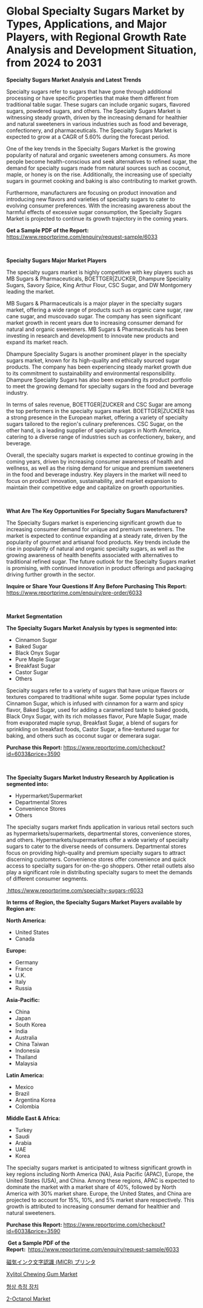 <p><h1>Global Specialty Sugars Market by Types, Applications, and Major Players, with Regional Growth Rate Analysis and Development Situation, from 2024 to 2031</h1></p><p><strong>Specialty Sugars Market Analysis and Latest Trends</strong></p>
<p><p>Specialty sugars refer to sugars that have gone through additional processing or have specific properties that make them different from traditional table sugar. These sugars can include organic sugars, flavored sugars, powdered sugars, and others. The Specialty Sugars Market is witnessing steady growth, driven by the increasing demand for healthier and natural sweeteners in various industries such as food and beverage, confectionery, and pharmaceuticals. The Specialty Sugars Market is expected to grow at a CAGR of 5.60% during the forecast period.</p><p>One of the key trends in the Specialty Sugars Market is the growing popularity of natural and organic sweeteners among consumers. As more people become health-conscious and seek alternatives to refined sugar, the demand for specialty sugars made from natural sources such as coconut, maple, or honey is on the rise. Additionally, the increasing use of specialty sugars in gourmet cooking and baking is also contributing to market growth.</p><p>Furthermore, manufacturers are focusing on product innovation and introducing new flavors and varieties of specialty sugars to cater to evolving consumer preferences. With the increasing awareness about the harmful effects of excessive sugar consumption, the Specialty Sugars Market is projected to continue its growth trajectory in the coming years.</p></p>
<p><strong>Get a Sample PDF of the Report:&nbsp;</strong> <a href="https://www.reportprime.com/enquiry/request-sample/6033">https://www.reportprime.com/enquiry/request-sample/6033</a></p>
<p>&nbsp;</p>
<p><strong>Specialty Sugars Major Market Players</strong></p>
<p><p>The specialty sugars market is highly competitive with key players such as MB Sugars & Pharmaceuticals, BOETTGER|ZUCKER, Dhampure Speciality Sugars, Savory Spice, King Arthur Flour, CSC Sugar, and DW Montgomery leading the market. </p><p>MB Sugars & Pharmaceuticals is a major player in the specialty sugars market, offering a wide range of products such as organic cane sugar, raw cane sugar, and muscovado sugar. The company has seen significant market growth in recent years due to increasing consumer demand for natural and organic sweeteners. MB Sugars & Pharmaceuticals has been investing in research and development to innovate new products and expand its market reach.</p><p>Dhampure Speciality Sugars is another prominent player in the specialty sugars market, known for its high-quality and ethically sourced sugar products. The company has been experiencing steady market growth due to its commitment to sustainability and environmental responsibility. Dhampure Speciality Sugars has also been expanding its product portfolio to meet the growing demand for specialty sugars in the food and beverage industry.</p><p>In terms of sales revenue, BOETTGER|ZUCKER and CSC Sugar are among the top performers in the specialty sugars market. BOETTGER|ZUCKER has a strong presence in the European market, offering a variety of specialty sugars tailored to the region's culinary preferences. CSC Sugar, on the other hand, is a leading supplier of specialty sugars in North America, catering to a diverse range of industries such as confectionery, bakery, and beverage.</p><p>Overall, the specialty sugars market is expected to continue growing in the coming years, driven by increasing consumer awareness of health and wellness, as well as the rising demand for unique and premium sweeteners in the food and beverage industry. Key players in the market will need to focus on product innovation, sustainability, and market expansion to maintain their competitive edge and capitalize on growth opportunities.</p></p>
<p>&nbsp;</p>
<p><strong>What Are The Key Opportunities For Specialty Sugars Manufacturers?</strong></p>
<p><p>The Specialty Sugars market is experiencing significant growth due to increasing consumer demand for unique and premium sweeteners. The market is expected to continue expanding at a steady rate, driven by the popularity of gourmet and artisanal food products. Key trends include the rise in popularity of natural and organic specialty sugars, as well as the growing awareness of health benefits associated with alternatives to traditional refined sugar. The future outlook for the Specialty Sugars market is promising, with continued innovation in product offerings and packaging driving further growth in the sector.</p></p>
<p><strong>Inquire or Share Your Questions If Any Before Purchasing This Report:</strong> <a href="https://www.reportprime.com/enquiry/pre-order/6033">https://www.reportprime.com/enquiry/pre-order/6033</a></p>
<p>&nbsp;</p>
<p><strong>Market Segmentation</strong></p>
<p><strong>The Specialty Sugars Market Analysis by types is segmented into:</strong></p>
<p><ul><li>Cinnamon Sugar</li><li>Baked Sugar</li><li>Black Onyx Sugar</li><li>Pure Maple Sugar</li><li>Breakfast Sugar</li><li>Castor Sugar</li><li>Others</li></ul></p>
<p><p>Specialty sugars refer to a variety of sugars that have unique flavors or textures compared to traditional white sugar. Some popular types include Cinnamon Sugar, which is infused with cinnamon for a warm and spicy flavor, Baked Sugar, used for adding a caramelized taste to baked goods, Black Onyx Sugar, with its rich molasses flavor, Pure Maple Sugar, made from evaporated maple syrup, Breakfast Sugar, a blend of sugars for sprinkling on breakfast foods, Castor Sugar, a fine-textured sugar for baking, and others such as coconut sugar or demerara sugar.</p></p>
<p><strong>Purchase this Report:&nbsp;</strong><a href="https://www.reportprime.com/checkout?id=6033&price=3590">https://www.reportprime.com/checkout?id=6033&price=3590</a></p>
<p>&nbsp;</p>
<p><strong>The Specialty Sugars Market Industry Research by Application is segmented into:</strong></p>
<p><ul><li>Hypermarket/Supermarket</li><li>Departmental Stores</li><li>Convenience Stores</li><li>Others</li></ul></p>
<p><p>The specialty sugars market finds application in various retail sectors such as hypermarkets/supermarkets, departmental stores, convenience stores, and others. Hypermarkets/supermarkets offer a wide variety of specialty sugars to cater to the diverse needs of consumers. Departmental stores focus on providing high-quality and premium specialty sugars to attract discerning customers. Convenience stores offer convenience and quick access to specialty sugars for on-the-go shoppers. Other retail outlets also play a significant role in distributing specialty sugars to meet the demands of different consumer segments.</p></p>
<p><a href="https://www.reportprime.com/specialty-sugars-r6033">&nbsp;https://www.reportprime.com/specialty-sugars-r6033</a></p>
<p><strong>In terms of Region, the Specialty Sugars Market Players available by Region are:</strong></p>
<p>
    <p> <strong> North America: </strong>
        <ul>
            <li>United States</li>
            <li>Canada</li>
        </ul>
        </p> 
    <p> <strong> Europe: </strong>
        <ul>
            <li>Germany</li>
            <li>France</li>
            <li>U.K.</li>
            <li>Italy</li>
            <li>Russia</li>
        </ul>
        </p> 
    <p> <strong> Asia-Pacific: </strong>
        <ul>
            <li>China</li>
            <li>Japan</li>
            <li>South Korea</li>
            <li>India</li>
            <li>Australia</li>
            <li>China Taiwan</li>
            <li>Indonesia</li>
            <li>Thailand</li>
            <li>Malaysia</li>
        </ul>
        </p> 
    <p> <strong> Latin America: </strong>
        <ul>
            <li>Mexico</li>
            <li>Brazil</li>
            <li>Argentina Korea</li>
            <li>Colombia</li>
        </ul>
        </p> 
    <p> <strong> Middle East & Africa: </strong>
        <ul>
            <li>Turkey</li>
            <li>Saudi</li>
            <li>Arabia</li>
            <li>UAE</li>
            <li>Korea</li>
        </ul>
    </p>
    </p>
<p><p>The specialty sugars market is anticipated to witness significant growth in key regions including North America (NA), Asia Pacific (APAC), Europe, the United States (USA), and China. Among these regions, APAC is expected to dominate the market with a market share of 40%, followed by North America with 30% market share. Europe, the United States, and China are projected to account for 15%, 10%, and 5% market share respectively. This growth is attributed to increasing consumer demand for healthier and natural sweeteners.</p></p>
<p><strong>Purchase this Report: </strong><a href="https://www.reportprime.com/checkout?id=6033&price=3590">https://www.reportprime.com/checkout?id=6033&price=3590</a></p>
<p>&nbsp;<strong>Get a Sample PDF of the Report:&nbsp;&nbsp;</strong><a href="https://www.reportprime.com/enquiry/request-sample/6033">https://www.reportprime.com/enquiry/request-sample/6033</a></p>
<p><strong></strong></p>
<p><p><a href="https://github.com/mohamedbakry57/Market-Research-Report-List-5/blob/main/212406684521.md">磁気インク文字認識 (MICR) プリンタ</a></p><p><a href="https://github.com/luckyshygirl/Market-Research-Report-List-6/blob/main/xylitol-chewing-gum-market.md">Xylitol Chewing Gum Market</a></p><p><a href="https://github.com/laholand/Market-Research-Report-List-5/blob/main/9030471104774.md">형상 측정 장치</a></p><p><a href="https://www.linkedin.com/pulse/2-octanol-industry-analysis-report-its-market-size-growing-cagr-wxcxf?trackingId=%2F0fjKAM9Qbyu4PfpSX0MYQ%3D%3D">2-Octanol Market</a></p></p>